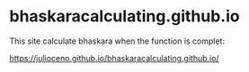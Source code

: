 # bhaskaracalculating.github.io
This site calculate bhaskara when the function is complet:

https://julioceno.github.io/bhaskaracalculating.github.io/
